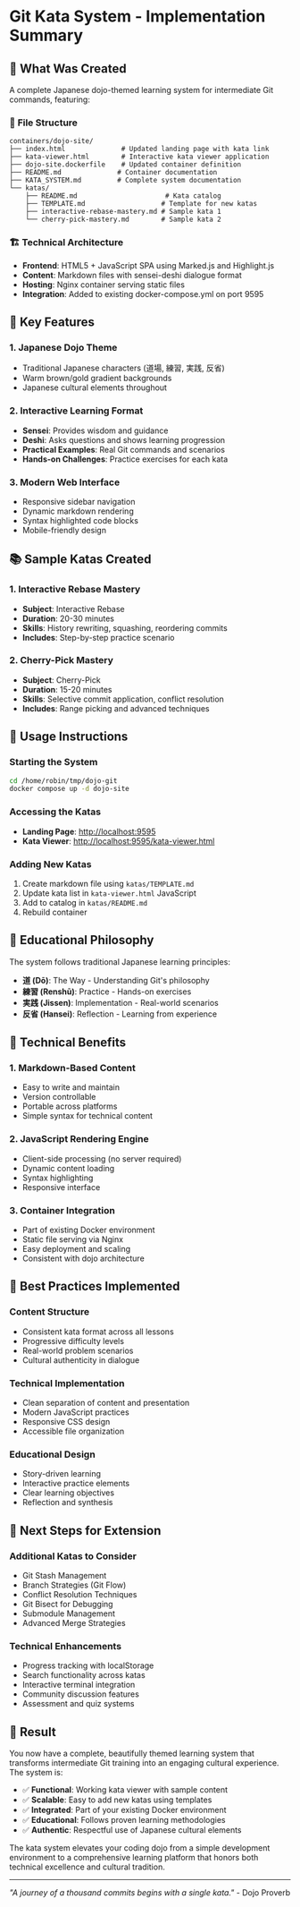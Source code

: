# Git Kata System - Implementation Summary

## 🎯 **What Was Created**

A complete Japanese dojo-themed learning system for intermediate Git commands, featuring:

### 📁 **File Structure**
```
containers/dojo-site/
├── index.html              # Updated landing page with kata link
├── kata-viewer.html        # Interactive kata viewer application  
├── dojo-site.dockerfile    # Updated container definition
├── README.md              # Container documentation
├── KATA_SYSTEM.md         # Complete system documentation
└── katas/
    ├── README.md                      # Kata catalog
    ├── TEMPLATE.md                   # Template for new katas
    ├── interactive-rebase-mastery.md # Sample kata 1
    └── cherry-pick-mastery.md        # Sample kata 2
```

### 🏗️ **Technical Architecture**

- **Frontend**: HTML5 + JavaScript SPA using Marked.js and Highlight.js
- **Content**: Markdown files with sensei-deshi dialogue format
- **Hosting**: Nginx container serving static files
- **Integration**: Added to existing docker-compose.yml on port 9595

## 🎨 **Key Features**

### 1. **Japanese Dojo Theme**
- Traditional Japanese characters (道場, 練習, 実践, 反省)
- Warm brown/gold gradient backgrounds  
- Japanese cultural elements throughout

### 2. **Interactive Learning Format**
- **Sensei**: Provides wisdom and guidance
- **Deshi**: Asks questions and shows learning progression
- **Practical Examples**: Real Git commands and scenarios
- **Hands-on Challenges**: Practice exercises for each kata

### 3. **Modern Web Interface**
- Responsive sidebar navigation
- Dynamic markdown rendering
- Syntax highlighted code blocks
- Mobile-friendly design

## 📚 **Sample Katas Created**

### 1. Interactive Rebase Mastery
- **Subject**: Interactive Rebase
- **Duration**: 20-30 minutes
- **Skills**: History rewriting, squashing, reordering commits
- **Includes**: Step-by-step practice scenario

### 2. Cherry-Pick Mastery  
- **Subject**: Cherry-Pick
- **Duration**: 15-20 minutes
- **Skills**: Selective commit application, conflict resolution
- **Includes**: Range picking and advanced techniques

## 🚀 **Usage Instructions**

### Starting the System
```bash
cd /home/robin/tmp/dojo-git
docker compose up -d dojo-site
```

### Accessing the Katas
- **Landing Page**: <http://localhost:9595>
- **Kata Viewer**: <http://localhost:9595/kata-viewer.html>

### Adding New Katas
1. Create markdown file using `katas/TEMPLATE.md`
2. Update kata list in `kata-viewer.html` JavaScript
3. Add to catalog in `katas/README.md`
4. Rebuild container

## 🎋 **Educational Philosophy**

The system follows traditional Japanese learning principles:

- **道 (Dō)**: The Way - Understanding Git's philosophy
- **練習 (Renshū)**: Practice - Hands-on exercises
- **実践 (Jissen)**: Implementation - Real-world scenarios  
- **反省 (Hansei)**: Reflection - Learning from experience

## 🔧 **Technical Benefits**

### 1. **Markdown-Based Content**
- Easy to write and maintain
- Version controllable
- Portable across platforms
- Simple syntax for technical content

### 2. **JavaScript Rendering Engine**
- Client-side processing (no server required)
- Dynamic content loading
- Syntax highlighting
- Responsive interface

### 3. **Container Integration**
- Part of existing Docker environment
- Static file serving via Nginx
- Easy deployment and scaling
- Consistent with dojo architecture

## 🎯 **Best Practices Implemented**

### Content Structure
- Consistent kata format across all lessons
- Progressive difficulty levels
- Real-world problem scenarios
- Cultural authenticity in dialogue

### Technical Implementation
- Clean separation of content and presentation
- Modern JavaScript practices
- Responsive CSS design
- Accessible file organization

### Educational Design
- Story-driven learning
- Interactive practice elements
- Clear learning objectives
- Reflection and synthesis

## 🌟 **Next Steps for Extension**

### Additional Katas to Consider
- Git Stash Management
- Branch Strategies (Git Flow)
- Conflict Resolution Techniques
- Git Bisect for Debugging
- Submodule Management
- Advanced Merge Strategies

### Technical Enhancements
- Progress tracking with localStorage
- Search functionality across katas
- Interactive terminal integration
- Community discussion features
- Assessment and quiz systems

## 🎉 **Result**

You now have a complete, beautifully themed learning system that transforms intermediate Git training into an engaging cultural experience. The system is:

- ✅ **Functional**: Working kata viewer with sample content
- ✅ **Scalable**: Easy to add new katas using templates
- ✅ **Integrated**: Part of your existing Docker environment
- ✅ **Educational**: Follows proven learning methodologies
- ✅ **Authentic**: Respectful use of Japanese cultural elements

The kata system elevates your coding dojo from a simple development environment to a comprehensive learning platform that honors both technical excellence and cultural tradition.

---

*"A journey of a thousand commits begins with a single kata."* - Dojo Proverb
